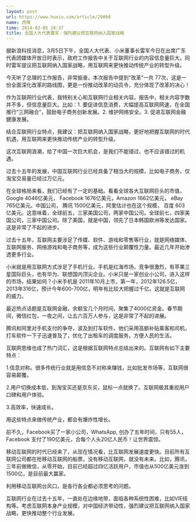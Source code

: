 ```yaml
---
layout: post
url: https://www.huxiu.com/article/29094
name: 虎嗅
time: 2014-03-05 18:37
title: 全国人大代表雷军：强烈建议把互联网纳入国家战略
---
```

据新浪科技消息，3月5日下午，全国人大代表、小米董事长雷军今日在出席广东代表团媒体开放日时表示，政府工作报告中关于互联网行业的内容信息量巨大。同时雷军提议把互联网纳入国家战略，用互联网来更快推动传统产业的转型升级。

今天听了总理的工作报告，非常振奋。本次报告中提到“改革”一共 77次，这是一份全面深化改革的路线图，更是一份推动改革的动员令，充分体现了改革的决心！

作为互联网行业代表，我特别关心和互联网行业相关内容。报告中，相关内容字数并不多，但信息量巨大。比如：1. 要促进信息消费，大幅提高互联网网速，在全国推行“三网融合”，鼓励电子商务创新发展。2. 维护网络安全。3. 促进互联网金融健康发展。

结合互联网行业特点，我建议：把互联网纳入国家战略，更好地把握互联网的时代机遇，用互联网来更快推动传统产业的转型升级。

这次互联网浪潮，给了中国一次巨大机会，是我们不能错过、也不应该错过的机遇。

过去十五年的发展，中国互联网行业已经具备了相当大的规模，比如电子商务，仅淘宝交易量已经过万亿元。

在全球格局来看，我们已经有了一定的基础。看看全球各大互联网巨头的市值，Google 4046亿美元， Facebook 1676亿美元，Amazon 1662亿美元， eBay 765亿美元。中国公司， 腾讯 1500亿美元，阿里估计也在这个规模， 百度 603亿美元。这意味着，全球前五，三家美国公司，两家中国公司。全球前七，四家美国公司，三家中国公司。除了美国，就是中国，领先了日本韩国欧洲等发达国家。这是非常了不起的进步。

过去十五年，互联网主要涉足了传媒、软件、游戏和零售等行业，就是网络媒体、互联网服务、网络游戏和电子商务等，成为这些行业颠覆性力量。最近几年开始渗透更多行业。

小米就是用互联网方式涉足了手机行业。手机是红海市场，竞争很激烈，有苹果三星国际巨头，也有华为、联想国内顶尖企业。小米只是一家创业小公司，进入这样的市场，结果如何？小米手机是 2011年10月上市，第一年，2012年126.5亿，2013年316亿，预计今年600-700亿，明年有比较大把握过千亿。这就是互联网的威力。

最近热点话题是互联网金融，余额宝几个月时间，聚集了4000亿资金。春节期间，微信红包，一夜之间，让五六百万人参与，这是非常了不起的进展。

腾讯和阿里对手机支付的争夺，波及到打车软件。他们采用高额补贴乘客和司机，打车软件一下子迅速普及了，优化了出租车的调度服务，方便人民的生活。

互联网思维也成了热门词汇，这是根据互联网特点总结出来的。互联网有如下主要特点：

1.信息对称。很多传统行业就是用信息不对称来赚钱，比如批发市场等，互联网很容易颠覆。

2.用户切换成本低，到淘宝买还是京东买，鼠标一点就换了。互联网极其重视用户口碑和用户体验。

3.高效率，快速成长。

用这些特点来做传统产业，都会有爆炸性增长。

前不久，Facebook买了一家小公司，WhatsApp, 创办了五年时间，只有55人，Facebook 支付了190亿美元，合每个人头20亿人民币！让世界震惊。

移动互联网的时代已经来了，从现在情况看，比互联网发展速度更快。目前所有互联网公司都在抢移动互联网的船票，没有移动互联网，就没有未来。比如，腾讯，三年前做微信，从零开始，目前已经超过四亿活跃用户，市值也从500亿美元涨到1500亿，是目前最大赢家。

利用移动互联网台风口，是各行各业都必须思考的问题。

互联网行业在过去十五年，一直处在边缘地带，面临各种系统性困难，比如VIE结构等。考虑互联网本身产业规模，对中国经济带动性，强烈建议把互联网纳入国家战略，更快推动整个行业发展。

